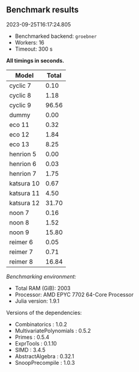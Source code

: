 ## Benchmark results

2023-09-25T16:17:24.805

- Benchmarked backend: `groebner`
- Workers: 16
- Timeout: 300 s

**All timings in seconds.**

|Model|Total|
|-----|---|
|cyclic 7|0.10|
|cyclic 8|1.18|
|cyclic 9|96.56|
|dummy|0.00|
|eco 11|0.32|
|eco 12|1.84|
|eco 13|8.25|
|henrion 5|0.00|
|henrion 6|0.03|
|henrion 7|1.75|
|katsura 10|0.67|
|katsura 11|4.50|
|katsura 12|31.70|
|noon 7|0.16|
|noon 8|1.52|
|noon 9|15.80|
|reimer 6|0.05|
|reimer 7|0.71|
|reimer 8|16.84|

*Benchmarking environment:*

* Total RAM (GiB): 2003
* Processor: AMD EPYC 7702 64-Core Processor                
* Julia version: 1.9.1

Versions of the dependencies:

* Combinatorics : 1.0.2
* MultivariatePolynomials : 0.5.2
* Primes : 0.5.4
* ExprTools : 0.1.10
* SIMD : 3.4.5
* AbstractAlgebra : 0.32.1
* SnoopPrecompile : 1.0.3
